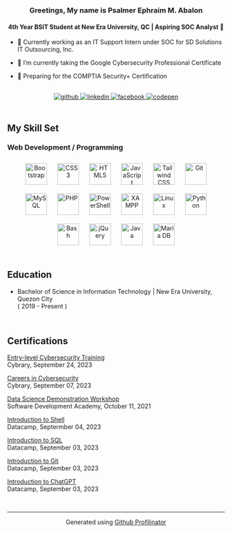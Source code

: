 ### <div align="center">Greetings, My name is Psalmer Ephraim M. Abalon</div>  
  

#### <div align="center">4th Year BSIT Student at New Era University, QC | Aspiring SOC Analyst 🔎</div>  
  

- 🏢 Currently working as an IT Support Intern under SOC for SD Solutions IT Outsourcing, Inc.  
  

-  📕 I’m currently taking the Google Cybersecurity Professional Certificate  
  

- 📆 Preparing for the COMPTIA Security+ Certification  
  

<br/>  

<div align="center">
<a href="https://github.com/pslmr" target="_blank">
<img src=https://img.shields.io/badge/github-%2324292e.svg?&style=for-the-badge&logo=github&logoColor=white alt=github style="margin-bottom: 5px;" />
</a>
<a href="https://linkedin.com/in/abalonpsalmer" target="_blank">
<img src=https://img.shields.io/badge/linkedin-%231E77B5.svg?&style=for-the-badge&logo=linkedin&logoColor=white alt=linkedin style="margin-bottom: 5px;" />
</a>
<a href="https://www.facebook.com/psalmer.abalon" target="_blank">
<img src=https://img.shields.io/badge/facebook-%232E87FB.svg?&style=for-the-badge&logo=facebook&logoColor=white alt=facebook style="margin-bottom: 5px;" />
</a>
<a href="https://codepen.com/pslmr" target="_blank">
<img src=https://img.shields.io/badge/codepen-%23131417.svg?&style=for-the-badge&logo=codepen&logoColor=white alt=codepen style="margin-bottom: 5px;" />
</a>  
</div>  
  

<br/>  


## My Skill Set  


### Web Development / Programming  
<div align="center">  
<a href="https://getbootstrap.com/docs/3.4/javascript/" target="_blank"><img style="margin: 10px" src="https://profilinator.rishav.dev/skills-assets/bootstrap-plain.svg" alt="Bootstrap" height="50" /></a>  
<a href="https://www.w3schools.com/css/" target="_blank"><img style="margin: 10px" src="https://profilinator.rishav.dev/skills-assets/css3-original-wordmark.svg" alt="CSS3" height="50" /></a>  
<a href="https://en.wikipedia.org/wiki/HTML5" target="_blank"><img style="margin: 10px" src="https://profilinator.rishav.dev/skills-assets/html5-original-wordmark.svg" alt="HTML5" height="50" /></a>  
<a href="https://www.javascript.com/" target="_blank"><img style="margin: 10px" src="https://profilinator.rishav.dev/skills-assets/javascript-original.svg" alt="JavaScript" height="50" /></a>  
<a href="https://www.tailwindcss.com/" target="_blank"><img style="margin: 10px" src="https://profilinator.rishav.dev/skills-assets/tailwindcss.svg" alt="Tailwind CSS" height="50" /></a>  
<a href="https://github.com/" target="_blank"><img style="margin: 10px" src="https://profilinator.rishav.dev/skills-assets/git-scm-icon.svg" alt="Git" height="50" /></a>  
<a href="https://www.mysql.com/" target="_blank"><img style="margin: 10px" src="https://profilinator.rishav.dev/skills-assets/mysql-original-wordmark.svg" alt="MySQL" height="50" /></a>  
<a href="https://www.php.net/" target="_blank"><img style="margin: 10px" src="https://profilinator.rishav.dev/skills-assets/php-original.svg" alt="PHP" height="50" /></a>  
<a href="https://docs.microsoft.com/en-us/powershell/" target="_blank"><img style="margin: 10px" src="https://profilinator.rishav.dev/skills-assets/powershell.png" alt="PowerShell" height="50" /></a>  
<a href="https://www.apachefriends.org/" target="_blank"><img style="margin: 10px" src="https://profilinator.rishav.dev/skills-assets/xampp.png" alt="XAMPP" height="50" /></a>  
<a href="https://www.linux.org/" target="_blank"><img style="margin: 10px" src="https://profilinator.rishav.dev/skills-assets/linux-original.svg" alt="Linux" height="50" /></a>  
<a href="https://www.python.org/" target="_blank"><img style="margin: 10px" src="https://profilinator.rishav.dev/skills-assets/python-original.svg" alt="Python" height="50" /></a>  
<a href="https://www.gnu.org/software/bash/" target="_blank"><img style="margin: 10px" src="https://profilinator.rishav.dev/skills-assets/gnu_bash-icon.svg" alt="Bash" height="50" /></a>  
<a href="https://jquery.com/" target="_blank"><img style="margin: 10px" src="https://profilinator.rishav.dev/skills-assets/jquery.png" alt="jQuery" height="50" /></a>  
<a href="https://www.java.com/" target="_blank"><img style="margin: 10px" src="https://profilinator.rishav.dev/skills-assets/java-original-wordmark.svg" alt="Java" height="50" /></a>  
<a href="https://mariadb.org/" target="_blank"><img style="margin: 10px" src="https://profilinator.rishav.dev/skills-assets/mariadb.png" alt="Maria DB" height="50" /></a>  
</div>  

<br/>  


## Education  
- Bachelor of Science in Information Technology | New Era University, Quezon City  
( 2019 - Present )
  
  

<div align="center"></div>  
  

<br/>  


## Certifications  
[Entry-level Cybersecurity Training](https://drive.google.com/file/d/1f8VJVzKTEutEdywjZPwYSA1U2Qx0EJO1/view?usp=sharing)  
Cybrary, September 24, 2023  
  

[Careers in Cybersecurity](https://drive.google.com/file/d/1gM59yD65yR-sIrMBY3edhcW_CtzARUyl/view?usp=sharing)  
Cybrary, September 07, 2023  
  

[Data Science Demonstration Workshop](https://drive.google.com/file/d/1BIdeKuDzU9djURG_4Me7Kq8Iu2JhlCO3/view?usp=sharing)  
Software Development Academy, October 11, 2021  
  

[Introduction to Shell](https://drive.google.com/file/d/1WjbI7LFlr3OFU4_WmTCCHPdUeQqCf5rO/view?usp=sharing)  
Datacamp, Septermber 04, 2023  
  

[Introduction to SQL](https://drive.google.com/file/d/1ZCKZwJxgsJtiYAK3YVh3BMeB5vrWWZ6g/view?usp=sharing)  
Datacamp, September 03, 2023  
  

[Introduction to Git](https://drive.google.com/file/d/1KDu03GFewADQbzCL1DXYbteGDUOd569M/view?usp=sharing)  
Datacamp, September 03, 2023  
  

[Introduction to ChatGPT](https://drive.google.com/file/d/1SFjn61xlsOPgCiTV2vWzamPlBgX0VuBt/view?usp=sharing)  
Datacamp, September 03, 2023  

<br />

----
<div align="center">Generated using <a href="https://profilinator.rishav.dev/" target="_blank">Github Profilinator</a></div>

